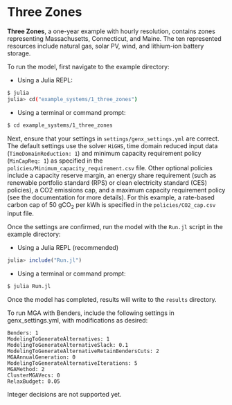# Three Zones

**Three Zones**, a one-year example with hourly resolution, contains zones representing Massachusetts, Connecticut, and Maine. The ten represented resources include natural gas, solar PV, wind, and lithium-ion battery storage.

To run the model, first navigate to the example directory:

- Using a Julia REPL:

```bash
$ julia
julia> cd("example_systems/1_three_zones")
```

- Using a terminal or command prompt:
```bash
$ cd example_systems/1_three_zones
``` 
   
Next, ensure that your settings in `settings/genx_settings.yml` are correct. The default settings use the solver `HiGHS`, time domain reduced input data (`TimeDomainReduction: 1`) and minimum capacity requirement policy (`MinCapReq: 1`) as specified in the `policies/Minimum_capacity_requirement.csv` file. Other optional policies include a capacity reserve margin, an energy share requirement (such as renewable portfolio standard (RPS) or clean electricity standard (CES) policies), a CO2 emissions cap, and a maximum capacity requirement policy (see the documentation for more details). For this example, a rate-based carbon cap of 50 gCO<sub>2</sub> per kWh is specified in the `policies/CO2_cap.csv` input file.

Once the settings are confirmed, run the model with the `Run.jl` script in the example directory:

- Using a Julia REPL (recommended)
```julia
julia> include("Run.jl")
```
- Using a terminal or command prompt:
```bash
$ julia Run.jl
```

Once the model has completed, results will write to the `results` directory.

To run MGA with Benders, include the following settings in genx_settings.yml, with modifications as desired:
```
Benders: 1
ModelingToGenerateAlternatives: 1
ModelingToGenerateAlternativeSlack: 0.1
ModelingToGenerateAlternativeRetainBendersCuts: 2
MGAAnnualGeneration: 0
ModelingToGenerateAlternativeIterations: 5
MGAMethod: 2
ClusterMGAVecs: 0
RelaxBudget: 0.05
```

Integer decisions are not supported yet.
